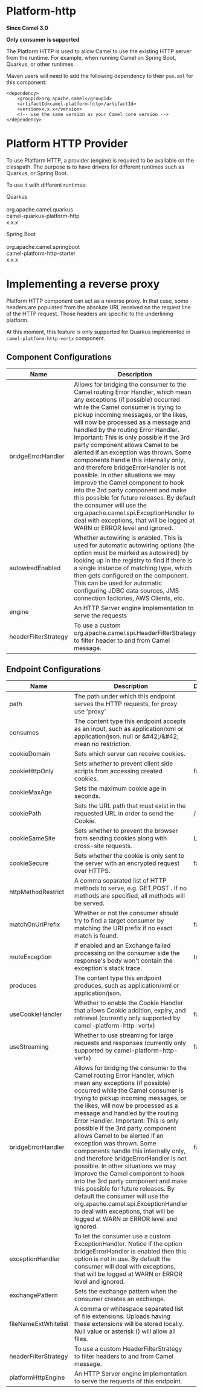 # Platform-http

**Since Camel 3.0**

**Only consumer is supported**

The Platform HTTP is used to allow Camel to use the existing HTTP server
from the runtime. For example, when running Camel on Spring Boot,
Quarkus, or other runtimes.

Maven users will need to add the following dependency to their `pom.xml`
for this component:

    <dependency>
        <groupId>org.apache.camel</groupId>
        <artifactId>camel-platform-http</artifactId>
        <version>x.x.x</version>
        <!-- use the same version as your Camel core version -->
    </dependency>

# Platform HTTP Provider

To use Platform HTTP, a provider (engine) is required to be available on
the classpath. The purpose is to have drivers for different runtimes
such as Quarkus, or Spring Boot.

To use it with different runtimes:

Quarkus  
<dependency>  
<groupId>org.apache.camel.quarkus</groupId>  
<artifactId>camel-quarkus-platform-http</artifactId>  
<version>x.x.x</version>  
<!-- use the same version as your Camel Quarkus version -->  
</dependency>

Spring Boot  
<dependency>  
<groupId>org.apache.camel.springboot</groupId>  
<artifactId>camel-platform-http-starter</artifactId>  
<version>x.x.x</version>  
<!-- use the same version as your Camel version -->  
</dependency>

# Implementing a reverse proxy

Platform HTTP component can act as a reverse proxy. In that case, some
headers are populated from the absolute URL received on the request line
of the HTTP request. Those headers are specific to the underlining
platform.

At this moment, this feature is only supported for Quarkus implemented
in `camel-platform-http-vertx` component.

## Component Configurations

  
|Name|Description|Default|Type|
|---|---|---|---|
|bridgeErrorHandler|Allows for bridging the consumer to the Camel routing Error Handler, which mean any exceptions (if possible) occurred while the Camel consumer is trying to pickup incoming messages, or the likes, will now be processed as a message and handled by the routing Error Handler. Important: This is only possible if the 3rd party component allows Camel to be alerted if an exception was thrown. Some components handle this internally only, and therefore bridgeErrorHandler is not possible. In other situations we may improve the Camel component to hook into the 3rd party component and make this possible for future releases. By default the consumer will use the org.apache.camel.spi.ExceptionHandler to deal with exceptions, that will be logged at WARN or ERROR level and ignored.|false|boolean|
|autowiredEnabled|Whether autowiring is enabled. This is used for automatic autowiring options (the option must be marked as autowired) by looking up in the registry to find if there is a single instance of matching type, which then gets configured on the component. This can be used for automatic configuring JDBC data sources, JMS connection factories, AWS Clients, etc.|true|boolean|
|engine|An HTTP Server engine implementation to serve the requests||object|
|headerFilterStrategy|To use a custom org.apache.camel.spi.HeaderFilterStrategy to filter header to and from Camel message.||object|

## Endpoint Configurations

  
|Name|Description|Default|Type|
|---|---|---|---|
|path|The path under which this endpoint serves the HTTP requests, for proxy use 'proxy'||string|
|consumes|The content type this endpoint accepts as an input, such as application/xml or application/json. null or \&#42;/\&#42; mean no restriction.||string|
|cookieDomain|Sets which server can receive cookies.||string|
|cookieHttpOnly|Sets whether to prevent client side scripts from accessing created cookies.|false|boolean|
|cookieMaxAge|Sets the maximum cookie age in seconds.||integer|
|cookiePath|Sets the URL path that must exist in the requested URL in order to send the Cookie.|/|string|
|cookieSameSite|Sets whether to prevent the browser from sending cookies along with cross-site requests.|Lax|object|
|cookieSecure|Sets whether the cookie is only sent to the server with an encrypted request over HTTPS.|false|boolean|
|httpMethodRestrict|A comma separated list of HTTP methods to serve, e.g. GET,POST . If no methods are specified, all methods will be served.||string|
|matchOnUriPrefix|Whether or not the consumer should try to find a target consumer by matching the URI prefix if no exact match is found.|false|boolean|
|muteException|If enabled and an Exchange failed processing on the consumer side the response's body won't contain the exception's stack trace.|true|boolean|
|produces|The content type this endpoint produces, such as application/xml or application/json.||string|
|useCookieHandler|Whether to enable the Cookie Handler that allows Cookie addition, expiry, and retrieval (currently only supported by camel-platform-http-vertx)|false|boolean|
|useStreaming|Whether to use streaming for large requests and responses (currently only supported by camel-platform-http-vertx)|false|boolean|
|bridgeErrorHandler|Allows for bridging the consumer to the Camel routing Error Handler, which mean any exceptions (if possible) occurred while the Camel consumer is trying to pickup incoming messages, or the likes, will now be processed as a message and handled by the routing Error Handler. Important: This is only possible if the 3rd party component allows Camel to be alerted if an exception was thrown. Some components handle this internally only, and therefore bridgeErrorHandler is not possible. In other situations we may improve the Camel component to hook into the 3rd party component and make this possible for future releases. By default the consumer will use the org.apache.camel.spi.ExceptionHandler to deal with exceptions, that will be logged at WARN or ERROR level and ignored.|false|boolean|
|exceptionHandler|To let the consumer use a custom ExceptionHandler. Notice if the option bridgeErrorHandler is enabled then this option is not in use. By default the consumer will deal with exceptions, that will be logged at WARN or ERROR level and ignored.||object|
|exchangePattern|Sets the exchange pattern when the consumer creates an exchange.||object|
|fileNameExtWhitelist|A comma or whitespace separated list of file extensions. Uploads having these extensions will be stored locally. Null value or asterisk () will allow all files.||string|
|headerFilterStrategy|To use a custom HeaderFilterStrategy to filter headers to and from Camel message.||object|
|platformHttpEngine|An HTTP Server engine implementation to serve the requests of this endpoint.||object|
